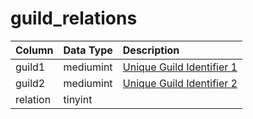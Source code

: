 # guild_relations

| Column | Data Type | Description |
| :--- | :--- | :--- |
| guild1 | mediumint | [Unique Guild Identifier 1](guilds.md) |
| guild2 | mediumint | [Unique Guild Identifier 2](guilds.md) |
| relation | tinyint |  |

